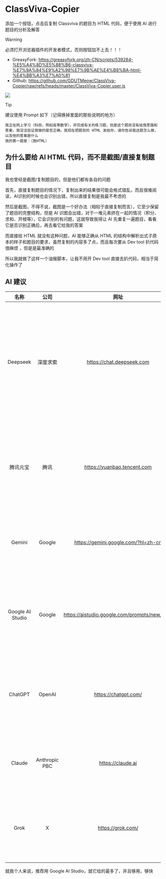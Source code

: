 # ClassViva-Copier

添加一个按钮，点击后复制 Classviva 的题目为 HTML 代码，便于使用 AI 进行题目的分析及解答

> [!warning]
>
> 必须打开浏览器插件的开发者模式，否则按钮加不上去！！！

- GreasyFork: https://greasyfork.org/zh-CN/scripts/539284-%E5%A4%8D%E5%88%B6-classviva-%E7%9A%84%E9%A2%98%E7%9B%AE%E4%B8%BA-html-%E4%BB%A3%E7%A0%81
- Github: https://github.com/GDUTMeow/ClassViva-Copier/raw/refs/heads/master/ClassViva-Copier.user.js

![](https://cdn.jsdelivr.net/gh/GDUTMeow/ClassViva-Copier/img/msedge_eoz8WVc93Y.png)

> [!tip]
>
> 建议使用 Prompt 如下（记得换掉里面的那些说明的地方）
> ```
> 我正在网上学习（科目，例如高等数学），并完成有关的练习题，但是这个题目没有给我思路和答案，我没法验证我做的是否正确，我现在把题目的 HTML 发给你，请你告诉我这题怎么做，以及他的答案是什么
> 我的第一题是：（放HTML）
> ```

## 为什么要给 AI HTML 代码，而不是截图/直接复制题目

我也曾经是截图/复制题目的，但是他们都有各自的问题

首先，直接复制题目的情况下，复制出来的结果很可能会格式错乱，而且很难阅读，AI识别的时候也会识别出错，所以直接复制是我最不考虑的

然后是截图，不得不说，截图是一个好办法（相较于直接复制而言），它至少保留了题目的完整结构，但是 AI 识图会出错，对于一堆元素挤在一起的情况（积分、求和、开根等），它会识别的有问题，这就导致我得让 AI 先重复一遍题目，看看它是否识别正确后，再去看它给我的答案

而直接给 HTML 就没有这种问题，AI 能够正确从 HTML 的结构中解析出式子原本的样子和题目的要求，虽然复制的内容多了点，而且每次要从 Dev tool 扒代码很麻烦 ，但是是最准确的

所以我就做了这样一个油猴脚本，让我不用开 Dev tool 直接去扒代码，相当于简化操作了

## AI 建议

|       名称       |     公司      |                     网址                     |                            优缺点                            |
| :--------------: | :-----------: | :------------------------------------------: | :----------------------------------------------------------: |
|     Deepseek     |   深度求索    |          https://chat.deepseek.com           | 优点：深度思考很有用，基本不会出错；可以 Google 登录（要挂梯子，或者用对应[油猴脚本](https://github.com/GamerNoTitle/TemperMonkeyScript)）<br />缺点：太慢了！！！容易服务器繁忙 |
|     腾讯元宝     |     腾讯      |         https://yuanbao.tencent.com          | 优点：Deepseek有的优点它全有<br />缺点：必须登录（微信/QQ），输入长度短（容易输入不完整题） |
|      Gemini      |    Google     |     https://gemini.google.com/?hl=zh-cn      | 优点：够快，如果要写论文还有学术研究模式<br />缺点：用量有限，要梯子 |
| Google AI Studio |    Google     | https://aistudio.google.com/prompts/new_chat | 优点：够快，而且永久免费，有最新的 Gemini 模型<br />缺点：仅限部分地区，要挂梯子 |
|     ChatGPT      |    OpenAI     |             https://chatgpt.com/             | 优点：真的有吗？<br />缺点：要挂梯子，用量有限，慢，容易封号，要非大陆手机号验证 |
|      Claude      | Anthropic PBC |              https://claude.ai               | 优点：够快<br />缺点：要挂梯子，用量有限，要非大陆手机号验证 |
|       Grok       |       X       |              https://grok.com/               | 优点：够快<br />缺点：要挂梯子，思考模式用量有限，要非大陆手机号验证 |

就我个人来说，推荐用 Google AI Studio，就它给的最多了，并且够用，够快
